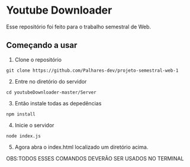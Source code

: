 # Youtube Downloader
Esse repositório foi feito para o trabalho semestral de Web.
## Começando a usar
1. Clone o repositório
```
git clone https://github.com/Palhares-dev/projeto-semestral-web-1
```
2. Entre no diretório do servidor
```
cd youtubeDownloader-master/Server
```

3. Então instale todas as depedências
```
npm install
```

4. Inicie o servidor
```
node index.js
```

5. Agora abra o index.html localizado um diretório acima.

OBS:TODOS ESSES COMANDOS DEVERÃO SER USADOS NO TERMINAL

